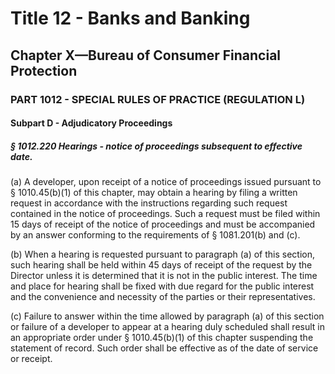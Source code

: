 
# Title 12 - Banks and Banking
## Chapter X—Bureau of Consumer Financial Protection
### PART 1012 - SPECIAL RULES OF PRACTICE (REGULATION L)
#### Subpart D - Adjudicatory Proceedings
##### § 1012.220 Hearings - notice of proceedings subsequent to effective date.

(a) A developer, upon receipt of a notice of proceedings issued pursuant to § 1010.45(b)(1) of this chapter, may obtain a hearing by filing a written request in accordance with the instructions regarding such request contained in the notice of proceedings. Such a request must be filed within 15 days of receipt of the notice of proceedings and must be accompanied by an answer conforming to the requirements of § 1081.201(b) and (c).

(b) When a hearing is requested pursuant to paragraph (a) of this section, such hearing shall be held within 45 days of receipt of the request by the Director unless it is determined that it is not in the public interest. The time and place for hearing shall be fixed with due regard for the public interest and the convenience and necessity of the parties or their representatives.

(c) Failure to answer within the time allowed by paragraph (a) of this section or failure of a developer to appear at a hearing duly scheduled shall result in an appropriate order under § 1010.45(b)(1) of this chapter suspending the statement of record. Such order shall be effective as of the date of service or receipt.
